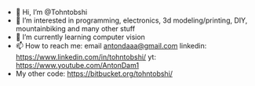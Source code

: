 - 👋 Hi, I’m @Tohntobshi
- 👀 I’m interested in programming, electronics, 3d modeling/printing, DIY, mountainbiking and many other stuff
- 🌱 I’m currently learning computer vision
- 📫 How to reach me: email antondaaa@gmail.com linkedin: https://www.linkedin.com/in/tohntobshi/ yt: https://www.youtube.com/AntonDam1
- My other code: https://bitbucket.org/tohntobshi/
